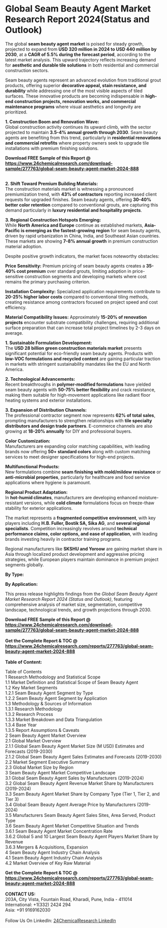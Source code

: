 <h1>Global Seam Beauty Agent Market Research Report 2024(Status and Outlook)</h1><p>The global <strong>seam beauty agent market</strong> is poised for steady growth, projected to expand from <strong>USD 320 million in 2024 to USD 440 million by 2030</strong>, at a <strong>CAGR of 5.5% during the forecast period</strong>, according to the latest market analysis. This upward trajectory reflects increasing demand for <strong>aesthetic and durable tile solutions</strong> in both residential and commercial construction sectors.</p><p>Seam beauty agents represent an advanced evolution from traditional grout products, offering superior <strong>decorative appeal, stain resistance, and durability</strong> while addressing one of the most visible aspects of tiled surfaces. These innovative products are becoming indispensable in <strong>high-end construction projects, renovation works, and commercial maintenance programs</strong> where visual aesthetics and longevity are prioritized.</p><p><strong>1. Construction Boom and Renovation Wave:</strong><br>
Global construction activity continues its upward climb, with the sector projected to maintain <strong>3.5-4% annual growth through 2030</strong>. Seam beauty agents are benefiting from this trend, particularly in <strong>residential renovations and commercial retrofits</strong> where property owners seek to upgrade tile installations with premium finishing solutions.</p><div><b>Download FREE Sample of this Report @ 
            <a href="https://www.24chemicalresearch.com/download-sample/277763/global-seam-beauty-agent-market-2024-888">
            https://www.24chemicalresearch.com/download-sample/277763/global-seam-beauty-agent-market-2024-888</a></b></div><br><p><strong>2. Shift Toward Premium Building Materials:</strong><br>
The construction materials market is witnessing a pronounced premiumization trend, with <strong>43% of contractors</strong> reporting increased client requests for upgraded finishes. Seam beauty agents, offering <strong>30-40% better color retention</strong> compared to conventional grouts, are capturing this demand particularly in <strong>luxury residential and hospitality projects</strong>.</p><p><strong>3. Regional Construction Hotspots Emerging:</strong><br>
While <strong>North America and Europe</strong> continue as established markets, <strong>Asia-Pacific is emerging as the fastest-growing region</strong> for seam beauty agents, driven by rapid urbanization in China, India, and Southeast Asian countries. These markets are showing <strong>7-8% annual growth</strong> in premium construction material adoption.</p><p>Despite positive growth indicators, the market faces noteworthy obstacles:</p><p><strong>Price Sensitivity:</strong> Premium pricing of seam beauty agents creates a <strong>35-40% cost premium</strong> over standard grouts, limiting adoption in price-sensitive construction segments and developing markets where cost remains the primary purchasing criterion.</p><p><strong>Installation Complexity:</strong> Specialized application requirements contribute to <strong>20-25% higher labor costs</strong> compared to conventional tiling methods, creating resistance among contractors focused on project speed and cost efficiency.</p><p><strong>Material Compatibility Issues:</strong> Approximately <strong>15-20% of renovation projects</strong> encounter substrate compatibility challenges, requiring additional surface preparation that can increase total project timelines by 2-3 days on average.</p><p><strong>1. Sustainable Formulation Development:</strong><br>
The <strong>USD 28 billion green construction materials market</strong> presents significant potential for eco-friendly seam beauty agents. Products with <strong>low-VOC formulations and recycled content</strong> are gaining particular traction in markets with stringent sustainability mandates like the EU and North America.</p><p><strong>2. Technological Advancements:</strong><br>
Recent breakthroughs in <strong>polymer-modified formulations</strong> have yielded seam beauty agents with <strong>50-75% better flexibility</strong> and crack resistance, making them suitable for high-movement applications like radiant floor heating systems and exterior installations.</p><p><strong>3. Expansion of Distribution Channels:</strong><br>
The professional contractor segment now represents <strong>62% of total sales</strong>, prompting manufacturers to strengthen relationships with <strong>tile specialty distributors and design trade partners</strong>. E-commerce channels are also growing at <strong>18-20% annually</strong> for DIY and professional buyers.</p><p><strong>Color Customization:</strong><br>
	Manufacturers are expanding color matching capabilities, with leading brands now offering <strong>50+ standard colors</strong> along with custom matching services to meet designer specifications for high-end projects.</p><p><strong>Multifunctional Products:</strong><br>
	New formulations combine <strong>seam finishing with mold/mildew resistance</strong> or <strong>anti-microbial properties</strong>, particularly for healthcare and food service applications where hygiene is paramount.</p><p><strong>Regional Product Adaptation:</strong><br>
	In <strong>hot-humid climates</strong>, manufacturers are developing enhanced moisture-resistant versions, while <strong>cold climate</strong> formulations focus on freeze-thaw stability for exterior applications.</p><p>The market represents a <strong>fragmented competitive environment</strong>, with key players including <strong>H.B. Fuller, Bostik SA, Sika AG</strong>, and <strong>several regional specialists</strong>. Competition increasingly revolves around <strong>technical performance claims, color options, and ease of application</strong>, with leading brands investing heavily in contractor training programs.</p><p>Regional manufacturers like <strong>SKSHU and Yoroow</strong> are gaining market share in Asia through localized product development and aggressive pricing strategies, while European players maintain dominance in premium project segments globally.</p><p><strong>By Type:</strong></p><p><strong>By Application:</strong></p><p>This press release highlights findings from the <em>Global Seam Beauty Agent Market Research Report 2024 (Status and Outlook)</em>, featuring comprehensive analysis of market size, segmentation, competitive landscape, technological trends, and growth projections through 2030.</p><div><b>Download FREE Sample of this Report @ 
            <a href="https://www.24chemicalresearch.com/download-sample/277763/global-seam-beauty-agent-market-2024-888">
            https://www.24chemicalresearch.com/download-sample/277763/global-seam-beauty-agent-market-2024-888</a></b></div><br><div><b>Get the Complete Report & TOC @ 
            <a href="https://www.24chemicalresearch.com/reports/277763/global-seam-beauty-agent-market-2024-888">
            https://www.24chemicalresearch.com/reports/277763/global-seam-beauty-agent-market-2024-888</a></b></div><br>
            <b>Table of Content:</b><p>Table of Contents<br />
1 Research Methodology and Statistical Scope<br />
1.1 Market Definition and Statistical Scope of Seam Beauty Agent<br />
1.2 Key Market Segments<br />
1.2.1 Seam Beauty Agent Segment by Type<br />
1.2.2 Seam Beauty Agent Segment by Application<br />
1.3 Methodology & Sources of Information<br />
1.3.1 Research Methodology<br />
1.3.2 Research Process<br />
1.3.3 Market Breakdown and Data Triangulation<br />
1.3.4 Base Year<br />
1.3.5 Report Assumptions & Caveats<br />
2 Seam Beauty Agent Market Overview<br />
2.1 Global Market Overview<br />
2.1.1 Global Seam Beauty Agent Market Size (M USD) Estimates and Forecasts (2019-2030)<br />
2.1.2 Global Seam Beauty Agent Sales Estimates and Forecasts (2019-2030)<br />
2.2 Market Segment Executive Summary<br />
2.3 Global Market Size by Region<br />
3 Seam Beauty Agent Market Competitive Landscape<br />
3.1 Global Seam Beauty Agent Sales by Manufacturers (2019-2024)<br />
3.2 Global Seam Beauty Agent Revenue Market Share by Manufacturers (2019-2024)<br />
3.3 Seam Beauty Agent Market Share by Company Type (Tier 1, Tier 2, and Tier 3)<br />
3.4 Global Seam Beauty Agent Average Price by Manufacturers (2019-2024)<br />
3.5 Manufacturers Seam Beauty Agent Sales Sites, Area Served, Product Type<br />
3.6 Seam Beauty Agent Market Competitive Situation and Trends<br />
3.6.1 Seam Beauty Agent Market Concentration Rate<br />
3.6.2 Global 5 and 10 Largest Seam Beauty Agent Players Market Share by Revenue<br />
3.6.3 Mergers & Acquisitions, Expansion<br />
4 Seam Beauty Agent Industry Chain Analysis<br />
4.1 Seam Beauty Agent Industry Chain Analysis<br />
4.2 Market Overview of Key Raw Material</p><div><b>Get the Complete Report & TOC @ 
            <a href="https://www.24chemicalresearch.com/reports/277763/global-seam-beauty-agent-market-2024-888">
            https://www.24chemicalresearch.com/reports/277763/global-seam-beauty-agent-market-2024-888</a></b></div><br><b>CONTACT US:</b><br>
            203A, City Vista, Fountain Road, Kharadi, Pune, India - 411014<br>
            International: +1(332) 2424 294<br>
            Asia: +91 9169162030 <br><br>
            Follow Us On LinkedIn: <a href="https://www.linkedin.com/company/24chemicalresearch/">24ChemicalResearch LinkedIn</a>